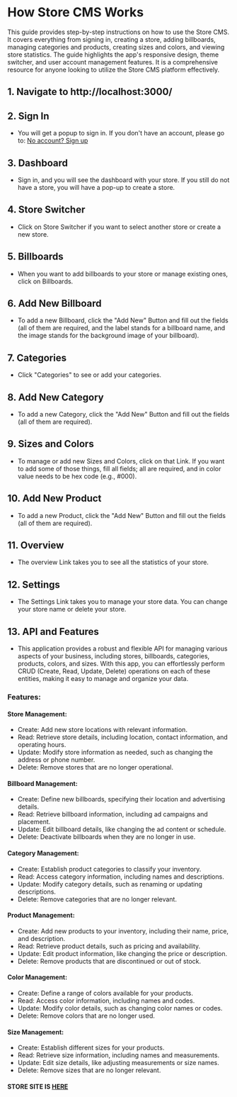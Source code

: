# How Store CMS Works

This guide provides step-by-step instructions on how to use the Store CMS. It covers everything from signing in, creating a store, adding billboards, managing categories and products, creating sizes and colors, and viewing store statistics. The guide highlights the app's responsive design, theme switcher, and user account management features. It is a comprehensive resource for anyone looking to utilize the Store CMS platform effectively.

## 1. Navigate to http://localhost:3000/

## 2. Sign In
- You will get a popup to sign in. If you don't have an account, please go to: [No account? Sign up](#)

## 3. Dashboard
- Sign in, and you will see the dashboard with your store. If you still do not have a store, you will have a pop-up to create a store.

## 4. Store Switcher
- Click on Store Switcher if you want to select another store or create a new store.

## 5. Billboards
- When you want to add billboards to your store or manage existing ones, click on Billboards.

## 6. Add New Billboard
- To add a new Billboard, click the "Add New" Button and fill out the fields (all of them are required, and the label stands for a billboard name, and the image stands for the background image of your billboard).

## 7. Categories
- Click "Categories" to see or add your categories.

## 8. Add New Category
- To add a new Category, click the "Add New" Button and fill out the fields (all of them are required).

## 9. Sizes and Colors
- To manage or add new Sizes and Colors, click on that Link. If you want to add some of those things, fill all fields; all are required, and in color value needs to be hex code (e.g., #000).

## 10. Add New Product
- To add a new Product, click the "Add New" Button and fill out the fields (all of them are required).

## 11. Overview
- The overview Link takes you to see all the statistics of your store.

## 12. Settings
- The Settings Link takes you to manage your store data. You can change your store name or delete your store.

## 13. API and Features
- This application provides a robust and flexible API for managing various aspects of your business, including stores, billboards, categories, products, colors, and sizes. With this app, you can effortlessly perform CRUD (Create, Read, Update, Delete) operations on each of these entities, making it easy to manage and organize your data.

### Features:

#### Store Management:
- Create: Add new store locations with relevant information.
- Read: Retrieve store details, including location, contact information, and operating hours.
- Update: Modify store information as needed, such as changing the address or phone number.
- Delete: Remove stores that are no longer operational.

#### Billboard Management:
- Create: Define new billboards, specifying their location and advertising details.
- Read: Retrieve billboard information, including ad campaigns and placement.
- Update: Edit billboard details, like changing the ad content or schedule.
- Delete: Deactivate billboards when they are no longer in use.

#### Category Management:
- Create: Establish product categories to classify your inventory.
- Read: Access category information, including names and descriptions.
- Update: Modify category details, such as renaming or updating descriptions.
- Delete: Remove categories that are no longer relevant.

#### Product Management:
- Create: Add new products to your inventory, including their name, price, and description.
- Read: Retrieve product details, such as pricing and availability.
- Update: Edit product information, like changing the price or description.
- Delete: Remove products that are discontinued or out of stock.

#### Color Management:
- Create: Define a range of colors available for your products.
- Read: Access color information, including names and codes.
- Update: Modify color details, such as changing color names or codes.
- Delete: Remove colors that are no longer used.

#### Size Management:
- Create: Establish different sizes for your products.
- Read: Retrieve size information, including names and measurements.
- Update: Edit size details, like adjusting measurements or size names.
- Delete: Remove sizes that are no longer relevant.


#### STORE SITE IS [HERE](https://github.com/alexgrubor/ecomstore_storesite)

